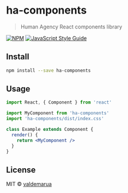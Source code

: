 # ha-components

> Human Agency React components library

[![NPM](https://img.shields.io/npm/v/ha-components.svg)](https://www.npmjs.com/package/ha-components) [![JavaScript Style Guide](https://img.shields.io/badge/code_style-standard-brightgreen.svg)](https://standardjs.com)

## Install

```bash
npm install --save ha-components
```

## Usage

```jsx
import React, { Component } from 'react'

import MyComponent from 'ha-components'
import 'ha-components/dist/index.css'

class Example extends Component {
  render() {
    return <MyComponent />
  }
}
```

## License

MIT © [valdemarua](https://github.com/valdemarua)
